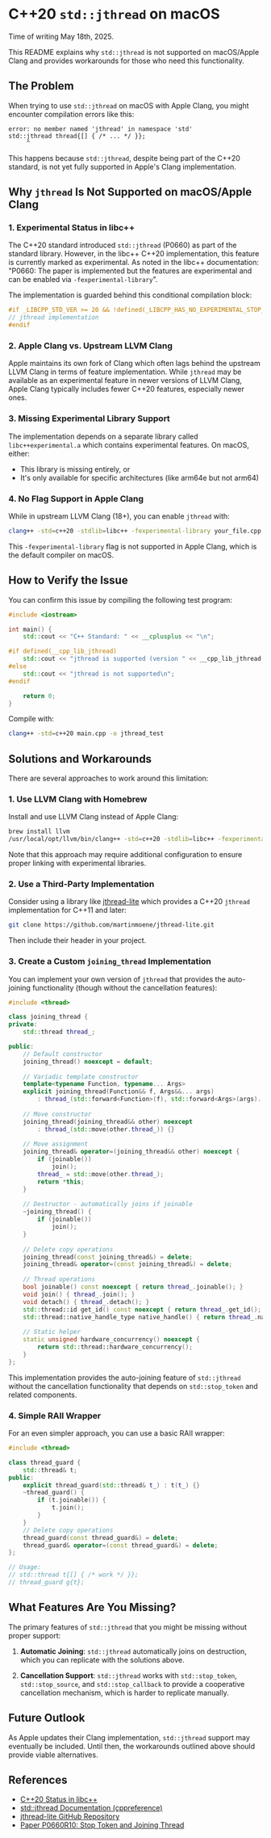 # C++20 `std::jthread` on macOS

Time of writing May 18th, 2025.

This README explains why `std::jthread` is not supported on macOS/Apple Clang and provides workarounds for those who need this functionality.

## The Problem

When trying to use `std::jthread` on macOS with Apple Clang, you might encounter compilation errors like this:

```
error: no member named 'jthread' in namespace 'std'
std::jthread thread{[] { /* ... */ }};
     ^
```

This happens because `std::jthread`, despite being part of the C++20 standard, is not yet fully supported in Apple's Clang implementation.

## Why `jthread` Is Not Supported on macOS/Apple Clang

### 1. Experimental Status in libc++

The C++20 standard introduced `std::jthread` (P0660) as part of the standard library. However, in the libc++ C++20 implementation, this feature is currently marked as experimental. As noted in the libc++ documentation: "P0660: The paper is implemented but the features are experimental and can be enabled via `-fexperimental-library`".

The implementation is guarded behind this conditional compilation block:

```cpp
#if _LIBCPP_STD_VER >= 20 && !defined(_LIBCPP_HAS_NO_EXPERIMENTAL_STOP_TOKEN)
// jthread implementation
#endif
```

### 2. Apple Clang vs. Upstream LLVM Clang

Apple maintains its own fork of Clang which often lags behind the upstream LLVM Clang in terms of feature implementation. While `jthread` may be available as an experimental feature in newer versions of LLVM Clang, Apple Clang typically includes fewer C++20 features, especially newer ones.

### 3. Missing Experimental Library Support

The implementation depends on a separate library called `libc++experimental.a` which contains experimental features. On macOS, either:
- This library is missing entirely, or
- It's only available for specific architectures (like arm64e but not arm64)

### 4. No Flag Support in Apple Clang

While in upstream LLVM Clang (18+), you can enable `jthread` with:

```bash
clang++ -std=c++20 -stdlib=libc++ -fexperimental-library your_file.cpp
```

This `-fexperimental-library` flag is not supported in Apple Clang, which is the default compiler on macOS.

## How to Verify the Issue

You can confirm this issue by compiling the following test program:

```cpp
#include <iostream>

int main() {
    std::cout << "C++ Standard: " << __cplusplus << "\n";

#if defined(__cpp_lib_jthread)
    std::cout << "jthread is supported (version " << __cpp_lib_jthread << ")\n";
#else
    std::cout << "jthread is not supported\n";
#endif

    return 0;
}
```

Compile with:
```bash
clang++ -std=c++20 main.cpp -o jthread_test
```

## Solutions and Workarounds

There are several approaches to work around this limitation:

### 1. Use LLVM Clang with Homebrew

Install and use LLVM Clang instead of Apple Clang:

```bash
brew install llvm
/usr/local/opt/llvm/bin/clang++ -std=c++20 -stdlib=libc++ -fexperimental-library main.cpp -o jthread_test
```

Note that this approach may require additional configuration to ensure proper linking with experimental libraries.

### 2. Use a Third-Party Implementation

Consider using a library like [jthread-lite](https://github.com/martinmoene/jthread-lite) which provides a C++20 `jthread` implementation for C++11 and later:

```bash
git clone https://github.com/martinmoene/jthread-lite.git
```

Then include their header in your project.

### 3. Create a Custom `joining_thread` Implementation

You can implement your own version of `jthread` that provides the auto-joining functionality (though without the cancellation features):

```cpp
#include <thread>

class joining_thread {
private:
    std::thread thread_;

public:
    // Default constructor
    joining_thread() noexcept = default;
    
    // Variadic template constructor
    template<typename Function, typename... Args>
    explicit joining_thread(Function&& f, Args&&... args) 
        : thread_(std::forward<Function>(f), std::forward<Args>(args)...) {}
    
    // Move constructor
    joining_thread(joining_thread&& other) noexcept 
        : thread_(std::move(other.thread_)) {}
    
    // Move assignment
    joining_thread& operator=(joining_thread&& other) noexcept {
        if (joinable())
            join();
        thread_ = std::move(other.thread_);
        return *this;
    }
    
    // Destructor - automatically joins if joinable
    ~joining_thread() {
        if (joinable())
            join();
    }
    
    // Delete copy operations
    joining_thread(const joining_thread&) = delete;
    joining_thread& operator=(const joining_thread&) = delete;
    
    // Thread operations
    bool joinable() const noexcept { return thread_.joinable(); }
    void join() { thread_.join(); }
    void detach() { thread_.detach(); }
    std::thread::id get_id() const noexcept { return thread_.get_id(); }
    std::thread::native_handle_type native_handle() { return thread_.native_handle(); }
    
    // Static helper
    static unsigned hardware_concurrency() noexcept { 
        return std::thread::hardware_concurrency(); 
    }
};
```

This implementation provides the auto-joining feature of `std::jthread` without the cancellation functionality that depends on `std::stop_token` and related components.

### 4. Simple RAII Wrapper

For an even simpler approach, you can use a basic RAII wrapper:

```cpp
#include <thread>

class thread_guard {
    std::thread& t;
public:
    explicit thread_guard(std::thread& t_) : t(t_) {}
    ~thread_guard() {
        if (t.joinable()) {
            t.join();
        }
    }
    // Delete copy operations
    thread_guard(const thread_guard&) = delete;
    thread_guard& operator=(const thread_guard&) = delete;
};

// Usage:
// std::thread t{[] { /* work */ }};
// thread_guard g{t};
```

## What Features Are You Missing?

The primary features of `std::jthread` that you might be missing without proper support:

1. **Automatic Joining**: `std::jthread` automatically joins on destruction, which you can replicate with the solutions above.

2. **Cancellation Support**: `std::jthread` works with `std::stop_token`, `std::stop_source`, and `std::stop_callback` to provide a cooperative cancellation mechanism, which is harder to replicate manually.

## Future Outlook

As Apple updates their Clang implementation, `std::jthread` support may eventually be included. Until then, the workarounds outlined above should provide viable alternatives.

## References

- [C++20 Status in libc++](https://libcxx.llvm.org/Status/Cxx20.html)
- [std::jthread Documentation (cppreference)](https://en.cppreference.com/w/cpp/thread/jthread)
- [jthread-lite GitHub Repository](https://github.com/martinmoene/jthread-lite)
- [Paper P0660R10: Stop Token and Joining Thread](http://www.open-std.org/jtc1/sc22/wg21/docs/papers/2019/p0660r10.pdf)